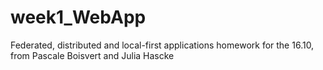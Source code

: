 # week1_WebApp
Federated, distributed and local-first applications homework for the 16.10, from Pascale Boisvert and Julia Hascke
